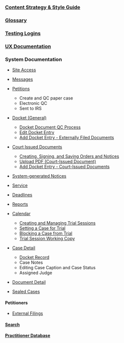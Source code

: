 ### [Content Strategy & Style Guide](https://github.com/flexion/ef-cms/wiki/Content-Strategy-&-Style-Guide)

### [Glossary](https://github.com/flexion/ef-cms/wiki/Glossary) 

### [Testing Logins](https://github.com/flexion/ef-cms/wiki/Testing-Logins)

### [UX Documentation](https://github.com/flexion/ef-cms/wiki/UX-Documentation)

### System Documentation 
* [Site Access](https://github.com/flexion/ef-cms/wiki/Site-Access)
* [Messages](https://github.com/flexion/ef-cms/wiki/Messages) 
* [Petitions](https://github.com/flexion/ef-cms/wiki/Petitions)
   * Create and QC paper case 
   * Electronic QC
   * Sent to IRS 
* [Docket (General)](https://github.com/flexion/ef-cms/wiki/Docket-(General)) 
   * [Docket Document QC Process](https://github.com/flexion/ef-cms/wiki/Docket-Document-QC-Process)
   * [Edit Docket Entry](https://github.com/flexion/ef-cms/wiki/Edit-Docket-Record)
   * [Add Docket Entry - Externally Filed Documents](https://github.com/flexion/ef-cms/wiki/Add-Docket-Entry---Externally-Filed-Documents)
* [Court Issued Documents](https://github.com/flexion/ef-cms/wiki/Court-Issued-Documents)
   * [Creating, Signing, and Saving Orders and Notices](https://github.com/flexion/ef-cms/wiki/Creating,-Signing,-and-Saving-Orders-and-Notices)   
   * [Upload PDF (Court-Issued Document)](https://github.com/flexion/ef-cms/wiki/Upload-PDF-(Court-Issued-Document)) 
   * [Add Docket Entry - Court-Issued Documents](https://github.com/flexion/ef-cms/wiki/Add-Docket-Entry---Court-Issued-Documents)
* [System-generated Notices](https://github.com/flexion/ef-cms/wiki/System-Generated-Notices)
* [Service](https://github.com/flexion/ef-cms/wiki/Service) 
* [Deadlines](https://github.com/flexion/ef-cms/wiki/Deadlines)
* [Reports](https://github.com/flexion/ef-cms/wiki/Reports)
* [Calendar](https://github.com/flexion/ef-cms/wiki/Calendar) 
  * [Creating and Managing Trial Sessions](https://github.com/flexion/ef-cms/wiki/Creating-and-Managing-Trial-Sessions) 
  * [Setting a Case for Trial](https://github.com/flexion/ef-cms/wiki/Setting-a-Case-for-Trial)
  * [Blocking a Case from Trial](https://github.com/flexion/ef-cms/wiki/Blocking-a-Case-from-Trial)
  * [Trial Session Working Copy ](https://github.com/flexion/ef-cms/wiki/Trial-Session-Working-Copy)

* [Case Detail](https://github.com/flexion/ef-cms/wiki/Case-Detail) 
  * [Docket Record](https://github.com/flexion/ef-cms/wiki/Docket-Record) 
  * Case Notes 
  * Editing Case Caption and Case Status
  * Assigned Judge 

* [Document Detail](https://github.com/flexion/ef-cms/wiki/Document-Detail)
* [Sealed Cases](https://github.com/flexion/ef-cms/wiki/Sealed-Cases)
#### Petitioners 
* [External Filings](https://github.com/flexion/ef-cms/wiki/External-Filings)

#### [Search](https://github.com/flexion/ef-cms/wiki/Search) 

#### [Practitioner Database](https://github.com/flexion/ef-cms/wiki/Practitioner-Database)